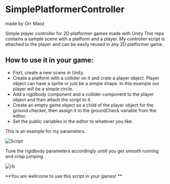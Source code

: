 # SimplePlatformerController
made by Orr Maoz
 
Simple player controller for 2D platformer games made with Unity
This repo contains a sample scene with a platform and a player.
My controller script is attached to the player and can be easily reused in any 2D platformer game.

## How to use it in your game:
- Fisrt, create a new scene in Unity.
- Create a platform with a collider on it and crate a player object. Player object can have a sprite or just be a simple shape. In this example our player will be a simple circle.
- Add a rigidbody component and a collider component to the player object and then attach the script to it.
- Create an empty game object as a child of the player object for the ground checker, then assign it to the groundCheck variable from the editor.
- Set the public variables in the editor to whatever you like.


This is an example for my parameters.

![Script](https://user-images.githubusercontent.com/58950809/147883267-28346bbe-21ba-422f-858b-6767f4a42506.png)


Tune the rigidbody parameters accordingly untill you get smooth running and crisp jumping.

![rb](https://user-images.githubusercontent.com/58950809/147883273-53fa1027-ac43-4fb1-bb59-3b73dca03b4a.png)

**You are wellcome to use this script in your games!
**
